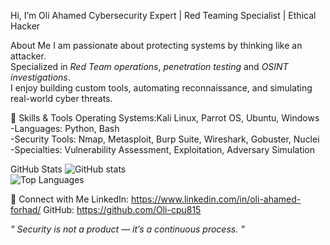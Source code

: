 Hi, I’m Oli Ahamed 
Cybersecurity Expert | Red Teaming Specialist | Ethical Hacker

About Me
I am passionate about protecting systems by thinking like an attacker.  
Specialized in *Red Team operations*, *penetration testing* and *OSINT investigations*.  
I enjoy building custom tools, automating reconnaissance, and simulating real-world cyber threats.

🔹 Skills & Tools
Operating Systems:Kali Linux, Parrot OS, Ubuntu, Windows  
-Languages: Python, Bash  
-Security Tools: Nmap, Metasploit, Burp Suite, Wireshark, Gobuster, Nuclei  
-Specialties: Vulnerability Assessment, Exploitation, Adversary Simulation


GitHub Stats
![GitHub stats](https://github-readme-stats.vercel.app/api?username=Oli-cpu815&show_icons=true&theme=default)  
![Top Languages](https://github-readme-stats.vercel.app/api/top-langs/?username=Oli-cpu815&layout=compact&theme=default)

🔹 Connect with Me
LinkedIn: https://www.linkedin.com/in/oli-ahamed-forhad/ 
GitHub: https://github.com/Oli-cpu815

*" Security is not a product — it’s a continuous process. "*

